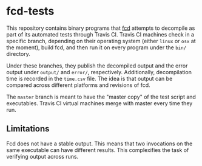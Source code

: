 # fcd-tests

This repository contains binary programs that [fcd][1] attempts to decompile as part of its automated tests through Travis CI. Travis CI machines check in a specific branch, depending on their operating system (either `linux` or `osx` at the moment), build fcd, and then run it on every program under the `bin/` directory.

Under these branches, they publish the decompiled output and the error output under `output/` and `error/`, respectively. Additionally, decompilation time is recorded in the `time.csv` file. The idea is that output can be compared across different platforms and revisions of fcd.

The `master` branch is meant to have the "master copy" of the test script and executables. Travis CI virtual machines merge with master every time they run.

## Limitations

Fcd does not have a stable output. This means that two invocations on the same executable can have different results. This complexifies the task of verifying output across runs.

  [1]: https://github.com/zneak/fcd